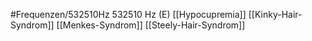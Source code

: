 #Frequenzen/532510Hz
532510 Hz (E)
[[Hypocupremia]]
[[Kinky-Hair-Syndrom]]
[[Menkes-Syndrom]]
[[Steely-Hair-Syndrom]]